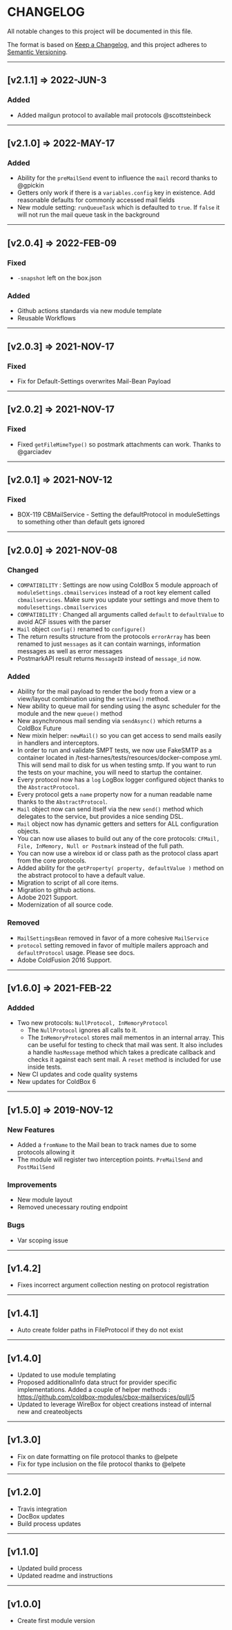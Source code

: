 # CHANGELOG

All notable changes to this project will be documented in this file.

The format is based on [Keep a Changelog](https://keepachangel#og.com/en/1.0.0/),
and this project adheres to [Semantic Versioning](https://semver.org/spec/v2.0.0.html).

----

## [v2.1.1] => 2022-JUN-3

### Added

* Added mailgun protocol to available mail protocols @scottsteinbeck
----

## [v2.1.0] => 2022-MAY-17

### Added

* Ability for the `preMailSend` event to influence the `mail` record thanks to @gpickin
* Getters only work if there is a `variables.config` key in existence. Add reasonable defaults for commonly accessed mail fields
* New module setting: `runQueueTask` which is defaulted to `true`.  If `false` it will not run the mail queue task in the background

----

## [v2.0.4] => 2022-FEB-09

### Fixed

* `-snapshot` left on the box.json

### Added

* Github actions standards via new module template
* Reusable Workflows

----

## [v2.0.3] => 2021-NOV-17

### Fixed

* Fix for Default-Settings overwrites Mail-Bean Payload

----

## [v2.0.2] => 2021-NOV-17

### Fixed

* Fixed `getFileMimeType()` so postmark attachments can work. Thanks to @garciadev

----

## [v2.0.1] => 2021-NOV-12

### Fixed

* BOX-119 CBMailService - Setting the defaultProtocol in moduleSettings to something other than default gets ignored

----

## [v2.0.0] => 2021-NOV-08

### Changed

* `COMPATIBILITY` : Settings are now using ColdBox 5 module approach of `moduleSettings.cbmailservices` instead of a root key element called `cbmailservices`.  Make sure you update your settings and move them to `modulesettings.cbmailservices`
* `COMPATIBILITY` : Changed all arguments called `default` to `defaultValue` to avoid ACF issues with the parser
* `Mail` object `config()` renamed to `configure()`
* The return results structure from the protocols `errorArray` has been renamed to just `messages` as it can contain warnings, information messages as well as error messages
* PostmarkAPI result returns `MessageID` instead of `message_id` now.

### Added

* Ability for the mail payload to render the body from a view or a view/layout combination using the `setView()` method.
* New ability to queue mail for sending using the async scheduler for the module and the new `queue()` method
* New asynchronous mail sending via `sendAsync()` which returns a ColdBox Future
* New mixin helper: `newMail()` so you can get access to send mails easily in handlers and interceptors.
* In order to run and validate SMPT tests, we now use FakeSMTP as a container located in /test-harnes/tests/resources/docker-compose.yml.  This will send mail to disk for us when testing smtp. If you want to run the tests on your machine, you will need to startup the container.
* Every protocol now has a `log` LogBox logger configured object thanks to the `AbstractProtocol`.
* Every protocol gets a `name` property now for a numan readable name thanks to the `AbstractProtocol`.
* `Mail` object now can send itself via the new `send()` method which delegates to the service, but provides a nice sending DSL.
* `Mail` object now has dynamic getters and setters for ALL configuration objects.
* You can now use aliases to build out any of the core protocols: `CFMail, File, InMemory, Null or Postmark` instead of the full path.
* You can now use a wirebox id or class path as the protocol class apart from the core protocols.
* Added ability for the `getProperty( property, defaultValue )` method on the abstract protocol to have a default value.
* Migration to script of all core items.
* Migration to github actions.
* Adobe 2021 Support.
* Modernization of all source code.

### Removed

* `MailSettingsBean` removed in favor of a more cohesive `MailService`
* `protocol` setting removed in favor of multiple mailers approach and `defaultProtocol` usage. Please see docs.
* Adobe ColdFusion 2016 Support.

----

## [v1.6.0] => 2021-FEB-22

### Addded

* Two new protocols: `NullProtocol, InMemoryProtocol`
  * The `NullProtocol` ignores all calls to it.
  * The `InMemoryProtocol` stores mail mementos in an internal array. This can be useful for testing to check that mail was sent. It also includes a handle `hasMessage` method which takes a predicate callback and checks it against each sent mail. A `reset` method is included for use inside tests.
* New CI updates and code quality systems
* New updates for ColdBox 6

----

## [v1.5.0] => 2019-NOV-12

### New Features

* Added a `fromName` to the Mail bean to track names due to some protocols allowing it
* The module will register two interception points. `PreMailSend` and `PostMailSend`

### Improvements

* New module layout
* Removed unecessary routing endpoint

### Bugs

* Var scoping issue

----

## [v1.4.2]

* Fixes incorrect argument collection nesting on protocol registration

----

## [v1.4.1]

* Auto create folder paths in FileProtocol if they do not exist

----

## [v1.4.0]

* Updated to use module templating
* Proposed additionalInfo data struct for provider specific implementations. Added a couple of helper methods : https://github.com/coldbox-modules/cbox-mailservices/pull/5
* Updated to leverage WireBox for object creations instead of internal new and createobjects

----

## [v1.3.0]

* Fix on date formatting on file protocol thanks to @elpete
* Fix for type inclusion on the file protocol thanks to @elpete

----

## [v1.2.0]

* Travis integration
* DocBox updates
* Build process updates

----

## [v1.1.0]

* Updated build process
* Updated readme and instructions

----

## [v1.0.0]

* Create first module version
